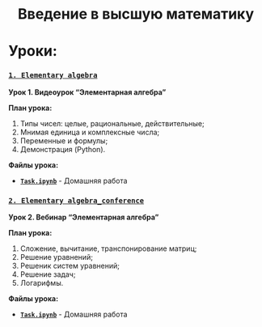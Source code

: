 <h1 align="center">Введение в высшую математику</h1>

# Уроки:

### [`1. Elementary algebra`](https://github.com/bimastics/Main/tree/master/Introduction-to-mathematics/1.%20Elementary%20algebra) 

**Урок 1. Видеоурок “Элементарная алгебра”**

__План урока:__
1. Типы чисел: целые, рациональные, действительные;
2. Мнимая единица и комплексные числа;
3. Переменные и формулы;
4. Демонстрация (Python).

__Файлы урока:__

* **[`Task.ipynb`](https://github.com/bimastics/Main/blob/master/Introduction-to-mathematics/1.%20Elementary%20algebra/Task.ipynb)** - Домашняя работа

### [`2. Elementary algebra_conference`](https://github.com/bimastics/Main/tree/master/Introduction-to-mathematics/2.%20Elementary%20algebra_conference)

**Урок 2. Вебинар “Элементарная алгебра”**

__План урока:__

1. Сложение, вычитание, транспонирование
матриц;
2. Решение уравнений;
3. Решеник систем уравнений;
4. Решение задач;
5. Логарифмы.

__Файлы урока:__

* **[`Task.ipynb`](https://github.com/bimastics/Main/blob/master/Introduction-to-mathematics/2.%20Elementary%20algebra_conference/Task.ipynb)** - Домашняя работа
